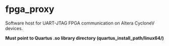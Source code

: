 # fpga_proxy
Software host for UART-JTAG FPGA communication on Altera CycloneV devices.

**Must point to Quartus .so library directory (quartus_install_path/linux64/)**
